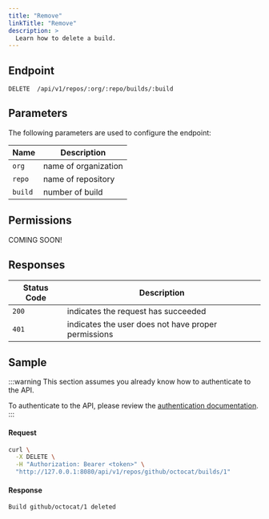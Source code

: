 ```yaml
---
title: "Remove"
linkTitle: "Remove"
description: >
  Learn how to delete a build.
---
```


## Endpoint

```
DELETE  /api/v1/repos/:org/:repo/builds/:build
```

## Parameters

The following parameters are used to configure the endpoint:

| Name    | Description          |
| ------- | -------------------- |
| `org`   | name of organization |
| `repo`  | name of repository   |
| `build` | number of build      |

## Permissions

COMING SOON!

## Responses

| Status Code | Description                                         |
| ----------- | --------------------------------------------------- |
| `200`       | indicates the request has succeeded                 |
| `401`       | indicates the user does not have proper permissions |

## Sample

:::warning
This section assumes you already know how to authenticate to the API.

To authenticate to the API, please review the [authentication documentation](/docs/reference/api/authentication.md).
:::

#### Request

```sh
curl \
  -X DELETE \
  -H "Authorization: Bearer <token>" \
  "http://127.0.0.1:8080/api/v1/repos/github/octocat/builds/1"
```

#### Response

```sh
Build github/octocat/1 deleted
```
